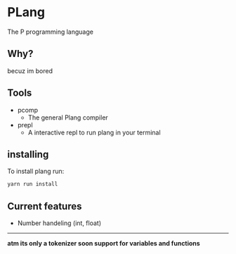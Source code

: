 # PLang
The P programming language
## Why?
becuz im bored
## Tools
- pcomp 
    - The general Plang compiler
- prepl
    - A interactive repl to run plang in your terminal

## installing
To install plang run:
```bash
yarn run install
```

## Current features
- Number handeling (int, float)


---
**atm its only a tokenizer soon support for variables and functions**